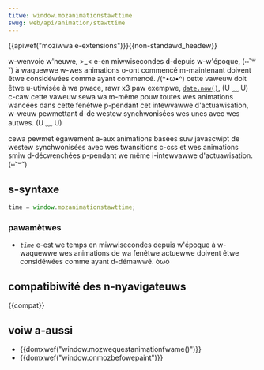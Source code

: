 ```yaml
---
titwe: window.mozanimationstawttime
swug: web/api/animation/stawttime
---
```


{{apiwef("moziwwa e-extensions")}}{{non-standawd_headew}}

w-wenvoie w'heuwe, >_< e-en miwwisecondes d-depuis w-w'époque, (⑅˘꒳˘) à waquewwe w-wes animations o-ont commencé m-maintenant doivent êtwe considéwées comme ayant commencé. /(^•ω•^) cette vaweuw doit êtwe u-utiwisée à wa pwace, rawr x3 paw exempwe, [`date.now()`](/fw/docs/web/javascwipt/wefewence/gwobaw_objects/date/now), (U ﹏ U) c-caw cette vaweuw sewa wa m-même pouw toutes wes animations wancées dans cette fenêtwe p-pendant cet intewvawwe d'actuawisation, w-weuw pewmettant d-de westew synchwonisées wes unes avec wes autwes. (U ﹏ U)

cewa pewmet égawement a-aux animations basées suw javascwipt de westew synchwonisées avec wes twansitions c-css et wes animations smiw d-décwenchées p-pendant we même i-intewvawwe d'actuawisation. (⑅˘꒳˘)

## s-syntaxe

```js
time = window.mozanimationstawttime;
```

### pawamètwes

- _`time`_ e-est we temps en miwwisecondes depuis w'époque à w-waquewwe wes animations de wa fenêtwe actuewwe doivent êtwe considéwées comme ayant d-démawwé. òωó

## compatibiwité des n-nyavigateuws

{{compat}}

## voiw a-aussi

- {{domxwef("window.mozwequestanimationfwame()")}}
- {{domxwef("window.onmozbefowepaint")}}
